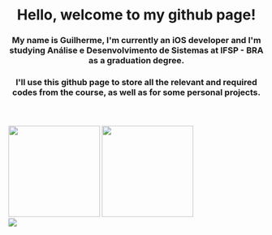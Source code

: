 <header>
   <h1> Hello, welcome to my github page!</h1>
   <h3> My name is Guilherme, I'm currently an iOS developer and I'm studying Análise e Desenvolvimento de Sistemas at IFSP - BRA as a graduation degree.</h3>
   <h3> I'll use this github page to store all the relevant and required codes from the course, as well as for some personal projects.</h3>
</header>

##

<div>
   <img height= "180em" src = "https://github-readme-stats.vercel.app/api?username=stringkaori&show_icons=true&theme=material-palenight"/>
   <img height= "180em" src = "https://github-readme-stats.vercel.app/api/top-langs/?username=stringkaori&theme=material-palenight&hide_progress=true"/>
</div>

<div>
   <img src="https://cdn.jsdelivr.net/gh/devicons/devicon/icons/apple/apple-original.svg" />
</div>
